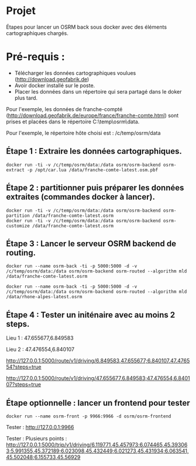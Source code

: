 # Projet
Étapes pour lancer un OSRM back sous docker avec des éléments cartographiques chargés.

# Pré-requis :
- Télécharger les données cartographiques voulues (http://download.geofabrik.de)
- Avoir docker installé sur le poste.
- Placer les données dans un répertoire qui sera partagé dans le doker plus tard.

Pour l'exemple, les données de franche-compté (http://download.geofabrik.de/europe/france/franche-comte.html)
sont prises et placées dans le répertoire C:\temp\osrm\data.

Pour l'exemple, le répertoire hôte choisi est : /c/temp/osrm/data

## Étape 1 : Extraire les données cartographiques.
    docker run -ti -v /c/temp/osrm/data:/data osrm/osrm-backend osrm-extract -p /opt/car.lua /data/franche-comte-latest.osm.pbf

## Étape 2 : partitionner puis préparer les données extraites (commandes docker à lancer).
    docker run -ti -v /c/temp/osrm/data:/data osrm/osrm-backend osrm-partition /data/franche-comte-latest.osrm
    docker run -ti -v /c/temp/osrm/data:/data osrm/osrm-backend osrm-customize /data/franche-comte-latest.osrm

## Étape 3 : Lancer le serveur OSRM backend de routing.

    docker run --name osrm-back -ti -p 5000:5000 -d -v /c/temp/osrm/data:/data osrm/osrm-backend osrm-routed --algorithm mld /data/franche-comte-latest.osrm

    docker run --name osrm-back -ti -p 5000:5000 -d -v /c/temp/osrm/data:/data osrm/osrm-backend osrm-routed --algorithm mld /data/rhone-alpes-latest.osrm

## Étape 4 : Tester un initénaire avec au moins 2 steps.

Lieu 1 :
47.655677,6.849583

Lieu 2 :
47.476554,6.840107

http://127.0.0.1:5000/route/v1/driving/6.849583,47.655677;6.840107,47.476554?steps=true

http://127.0.0.1:5000/route/v1/driving/47.655677,6.849583;47.476554,6.840107?steps=true


## Étape optionnelle : lancer un frontend pour tester

    docker run --name osrm-front -p 9966:9966 -d osrm/osrm-frontend

Tester :
http://127.0.0.1:9966

Tester :
Plusieurs points :
http://127.0.0.1:5000/trip/v1/driving/6.119771,45.457973;6.074465,45.393063;5.991355,45.372189;6.023098,45.432449;6.021273,45.431934;6.063541,45.502048;6.155733,45.56929

